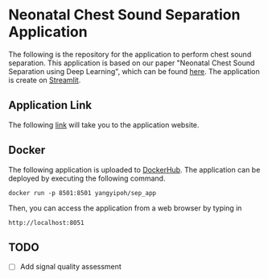 # Neonatal Chest Sound Separation Application
The following is the repository for the application to perform chest sound separation. This application is based on our paper "Neonatal Chest Sound Separation using Deep Learning", which can be found [here](https://arxiv.org/abs/2310.17116). The application is create on [Streamlit](https://streamlit.io/).

## Application Link
The following [link](https://separate.yypoh.com/) will take you to the application website.

## Docker
The following application is uploaded to [DockerHub](https://hub.docker.com/r/yangyipoh/sep_app). The application can be deployed by executing the following command.

```
docker run -p 8501:8501 yangyipoh/sep_app
```

Then, you can access the application from a web browser by typing in

```
http://localhost:8051
```


## TODO
- [ ] Add signal quality assessment